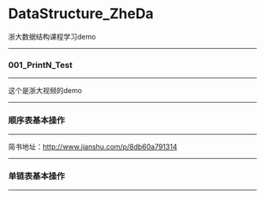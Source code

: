 # DataStructure_ZheDa
浙大数据结构课程学习demo

----------------
### 001_PrintN_Test
-------------
这个是浙大视频的demo

----------

### 顺序表基本操作
----------
简书地址：http://www.jianshu.com/p/8db60a791314

-----------

### 单链表基本操作

------------

